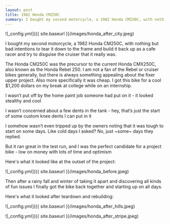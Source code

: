 ```yaml
---
layout: post
title: 1982 Honda CM250C
summary: I bought my second motorcycle, a 1982 Honda CM250C, with nothing but bad intentions to tear it down to the frame and build it back up as a cafe racer
---
```


![_config.yml]({{ site.baseurl }}/images/honda_after_city.jpeg)

I bought my second motorcycle, a 1982 Honda CM250C, with nothing but bad intentions to tear it down to the frame and build it back up as a cafe racer and try to disguise the cruiser that it really was. 

The Honda CM250C was the precursor to the current Honda CMX250C, also known as the Honda Rebel 250. I am not a fan of the Rebel or cruiser bikes generally, but there is always something appealing about the fixer upper project. Also more specifically it was cheap. I got this bike for a cool $1,200 dollars on my break at college while on an internship. 

I wasn’t put off by the home paint job someone had put on it - it looked stealthy and cool 

I wasn’t concerned about a few dents in the tank - hey, that’s just the start of some custom knee dents I can put in it 

I somehow wasn’t even tripped up by the owners noting that it was tough to start on some days. Like cold days I asked? No, just ~some~ days they replied. 

But it ran great in the test run, and I was the perfect candidate for a project bike - low on money with lots of time and optimism

Here's what it looked like at the outset of the project:

![_config.yml]({{ site.baseurl }}/images/honda_before.jpeg)

Then after a rainy fall and winter of taking it apart and discovering all kinds of fun issues I finally got the bike back together and starting up on all days. 

Here's what it looked after teardown and rebuilding:

![_config.yml]({{ site.baseurl }}/images/honda_after_hills.jpeg)

![_config.yml]({{ site.baseurl }}/images/honda_after_stripe.jpeg)
